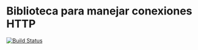 # Biblioteca para manejar conexiones HTTP

[![Build Status](https://travis-ci.org/sisoputnfrba/server-over-transistors.svg?branch=master)](https://travis-ci.org/sisoputnfrba/server-over-transistors)
